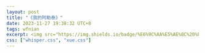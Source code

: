```yaml
---
layout: post
title: "《我的阿勒泰》"
date: 2023-11-27 19:38:32 UTC+8
tags: wfnian
excerpt: <img src="https://img.shields.io/badge/%E6%9C%AA%E5%AE%8C%20%E6%8C%81%E7%BB%AD%E6%9B%B4%E6%96%B0-lightgreen"> 最近又开始读李娟的书，继上一篇 <a href="https://wfnian.com/2021/07/08/%E9%81%A5%E8%BF%9C%E7%9A%84%E5%90%91%E6%97%A5%E8%91%B5%E5%9C%B0" style="color:blue;text-decoration:underline;">《遥远的向日葵地》</a>的第二本。
css: ["whisper.css", "xue.css"]
---
```


 

<body>
    <div class="s-content"> 
    </div>
</body>